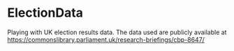 # ElectionData
Playing with UK election results data. The data used are publicly available at https://commonslibrary.parliament.uk/research-briefings/cbp-8647/
